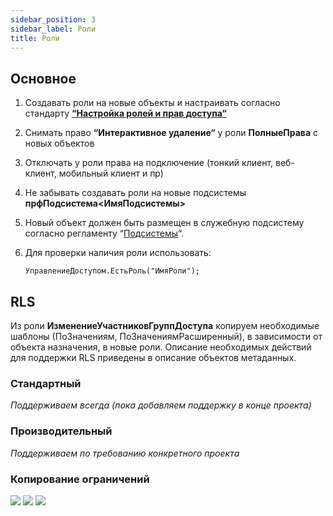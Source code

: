 ```yaml
---
sidebar_position: 3
sidebar_label: Роли
title: Роли
---
```


## Основное

1. Создавать роли на новые объекты и настраивать согласно стандарту **[“Настройка ролей и прав доступа“](https://its.1c.ru/db/v8std/content/689/hdoc)**

2. Снимать право **“Интерактивное удаление“** у роли **ПолныеПрава** с новых объектов

3. Отключать у роли права на подключение (тонкий клиент, веб-клиент, мобильный клиент и пр)

4. Не забывать создавать роли на новые подсистемы **прфПодсистема\<ИмяПодсистемы\>**

5. Новый объект должен быть размещен в служебную подсистему согласно регламенту “[Подсистемы](subsystem.md)“.

6. Для проверки наличия роли использовать:

   ```bsl
   УправлениеДоступом.ЕстьРоль("ИмяРоли");
   ```

## RLS

Из роли **ИзменениеУчастниковГруппДоступа** копируем необходимые шаблоны (ПоЗначениям, ПоЗначениямРасширенный), в зависимости от объекта назначения, в новые роли.
Описание необходимых действий для поддержки RLS приведены в описание объектов метаданных.

### Стандартный

*Поддерживаем всегда (пока добавляем поддержку в конце проекта)*

### Производительный

*Поддерживаем по требованию конкретного проекта*

### Копирование ограничений

![](https://forum.infostart.ru/upload/forum/upload/520/52056d5b48eaff13c0f6e7810b381538.jpg)
![](https://forum.infostart.ru/upload/forum/upload/4df/4df45aac72a08dca218bdee0896c49d9.jpg)
![](https://forum.infostart.ru/upload/forum/upload/3fd/3fde3a6470040d2cabc2c4dac12989aa.jpg)
